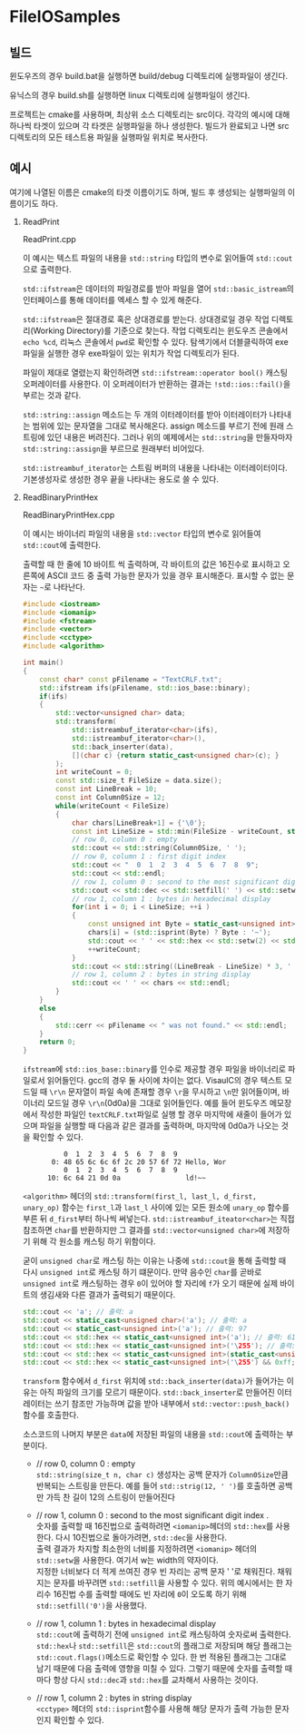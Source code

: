 # FileIOSamples

## 빌드

윈도우즈의 경우 build.bat을 실행하면 build/debug 디렉토리에 실행파일이 생긴다.

유닉스의 경우 build.sh를 실행하면 linux 디렉토리에 실행파일이 생긴다.

프로젝트는 cmake를 사용하며, 최상위 소스 디렉토리는 src이다. 각각의 예시에 대해 하나씩 타겟이 있으며 각 타겟은 실행파일을 하나 생성한다. 빌드가 완료되고 나면 src 디렉토리의 모든 테스트용 파일을 실행파일 위치로 복사한다.

## 예시

여기에 나열된 이름은 cmake의 타겟 이름이기도 하며, 빌드 후 생성되는 실행파일의 이름이기도 하다.

1. ReadPrint

    ReadPrint.cpp

    이 예시는 텍스트 파일의 내용을 `std::string` 타입의 변수로 읽어들여 `std::cout`으로 출력한다.

    `std::ifstream`은 데이터의 파일경로를 받아 파일을 열어 `std::basic_istream`의 인터페이스를 통해 데이터를 엑세스 할 수 있게 해준다.

    `std::ifstream`은 절대경로 혹은 상대경로를 받는다. 상대경로일 경우 작업 디렉토리(Working Directory)를 기준으로 찾는다. 작업 디렉토리는 윈도우즈 콘솔에서 `echo %cd`, 리눅스 콘솔에서 `pwd`로 확인할 수 있다. 탐색기에서 더블클릭하여 exe파일을 실행한 경우 exe파일이 있는 위치가 작업 디렉토리가 된다.

    파일이 제대로 열렸는지 확인하려면 `std::ifstream::operator bool()` 캐스팅 오퍼레이터를 사용한다. 이 오퍼레이터가 반환하는 결과는 `!std::ios::fail()`을 부르는 것과 같다.

    `std::string::assign` 메소드는 두 개의 이터레이터를 받아 이터레이터가 나타내는 범위에 있는 문자열을 그대로 복사해온다. assign 메소드를 부르기 전에 원래 스트링에 있던 내용은 버려진다. 그러나 위의 예제에서는 `std::string`을 만들자마자 `std::string::assign`을 부르므로 원래부터 비어있다.

    `std::istreambuf_iterator`는 스트림 버퍼의 내용을 나타내는 이터레이터이다. 기본생성자로 생성한 경우 끝을 나타내는 용도로 쓸 수 있다.

2. ReadBinaryPrintHex

    ReadBinaryPrintHex.cpp

    이 예시는 바이너리 파일의 내용을 `std::vector` 타입의 변수로 읽어들여 `std::cout`에 출력한다.

    출력할 때 한 줄에 10 바이트 씩 출력하며, 각 바이트의 값은 16진수로 표시하고 오른쪽에 ASCII 코드 중 출력 가능한 문자가 있을 경우 표시해준다. 표시할 수 없는 문자는 `~`로 나타난다.

    ```c++
    #include <iostream>
    #include <iomanip>
    #include <fstream>
    #include <vector>
    #include <cctype>
    #include <algorithm>

    int main()
    {
        const char* const pFilename = "TextCRLF.txt";
        std::ifstream ifs(pFilename, std::ios_base::binary);
        if(ifs)
        {
            std::vector<unsigned char> data;
            std::transform(
                std::istreambuf_iterator<char>(ifs), 
                std::istreambuf_iterator<char>(), 
                std::back_inserter(data), 
                [](char c) {return static_cast<unsigned char>(c); }
            );
            int writeCount = 0;
            const std::size_t FileSize = data.size();
            const int LineBreak = 10;
            const int Column0Size = 12;
            while(writeCount < FileSize)
            {
                char chars[LineBreak+1] = {'\0'};
                const int LineSize = std::min(FileSize - writeCount, static_cast<std::size_t>(LineBreak));
                // row 0, column 0 : empty
                std::cout << std::string(Column0Size, ' ');
                // row 0, column 1 : first digit index
                std::cout << "  0  1  2  3  4  5  6  7  8  9";
                std::cout << std::endl;
                // row 1, column 0 : second to the most significant digit index
                std::cout << std::dec << std::setfill(' ') << std::setw(Column0Size) << writeCount << ":";
                // row 1, column 1 : bytes in hexadecimal display
                for(int i = 0; i < LineSize; ++i )
                {
                    const unsigned int Byte = static_cast<unsigned int>(data[writeCount]);
                    chars[i] = (std::isprint(Byte) ? Byte : '~');
                    std::cout << ' ' << std::hex << std::setw(2) << std::setfill('0') << Byte;
                    ++writeCount;
                }
                std::cout << std::string((LineBreak - LineSize) * 3, ' ');
                // row 1, column 2 : bytes in string display
                std::cout << ' ' << chars << std::endl;
            }
        }
        else
        {
            std::cerr << pFilename << " was not found." << std::endl;
        }
        return 0;
    }
    ```

    `ifstream`에 `std::ios_base::binary`를 인수로 제공할 경우 파일을 바이너리로 파일로서 읽어들인다. gcc의 경우 둘 사이에 차이는 없다. VisaulC의 경우 텍스트 모드일 때 `\r\n` 문자열이 파일 속에 존재할 경우 `\r`을 무시하고 `\n`만 읽어들이며, 바이너리 모드일 경우 `\r\n`(0d0a)을 그대로 읽어들인다. 예를 들어 윈도우즈 메모장에서 작성한 파일인 `textCRLF.txt`파일로 실행 할 경우 마지막에 새줄이 들어가 있으며 파일을 실행할 때 다음과 같은 결과를 출력하며, 마지막에 0d0a가 나오는 것을 확인할 수 있다.

    ```console
              0  1  2  3  4  5  6  7  8  9
           0: 48 65 6c 6c 6f 2c 20 57 6f 72 Hello, Wor
              0  1  2  3  4  5  6  7  8  9
          10: 6c 64 21 0d 0a                ld!~~
    ```

    `<algorithm>` 헤더의 `std::transform(first_l, last_l, d_first, unary_op)` 함수는 `first_l`과 `last_l` 사이에 있는 모든 원소에 `unary_op` 함수를 부른 뒤 `d_first`부터 하나씩 써넣는다. `std::istreambuf_iteator<char>`는 직접 참조하면 `char`를 반환하지만 그 결과를 `std::vector<unsigned char>`에 저장하기 위해 각 원소를 캐스팅 하기 위함이다.

    굳이 `unsigned char`로 캐스팅 하는 이유는 나중에 `std::cout`을 통해 출력할 때 다시 `unsigned int`로 캐스팅 하기 떄문이다. 만약 음수인 `char`를 곧바로 `unsigned int`로 캐스팅하는 경우 `0`이 있어야 할 자리에 `f`가 오기 때문에 실제 바이트의 생김새와 다른 결과가 출력되기 때문이다.

    ```c++
    std::cout << 'a'; // 출력: a
    std::cout << static_cast<unsigned char>('a'); // 출력: a
    std::cout << static_cast<unsigned int>('a'); // 출력: 97
    std::cout << std::hex << static_cast<unsigned int>('a'); // 출력: 61 
    std::cout << std::hex << static_cast<unsigned int>('\255'); // 출력: ffffffff
    std::cout << std::hex << static_cast<unsigned int>(static_cast<unsigned char>('\255')); // 출력: ff
    std::cout << std::hex << static_cast<unsigned int>('\255') && 0xff; // 출력: ff
    ```

    `transform` 함수에서 `d_first` 위치에 `std::back_inserter(data)`가 들어가는 이유는 아직 파일의 크기를 모르기 때문이다. `std::back_inserter`로 만들어진 이터레이터는 쓰기 참조만 가능하며 값을 받아 내부에서 `std::vector::push_back()`함수를 호출한다.

    소스코드의 나머지 부분은 `data`에 저장된 파일의 내용을 `std::cout`에 출력하는 부분이다.

    - // row 0, column 0 : empty  
      `std::string(size_t n, char c)` 생성자는 공백 문자가 `Column0Size`만큼 반복되는 스트링을 만든다. 예를 들어 `std::strig(12, ' ')`를 호출하면 공백만 가득 찬 길이 12의 스트링이 만들어진다

    - // row 1, column 0 : second to the most significant digit index  .  
      숫자를 출력할 때 16진법으로 출력하려면 `<iomanip>`헤더의 `std::hex`를 사용한다. 다시 10진법으로 돌아가려면, `std::dec`을 사용한다.  
      출력 결과가 차지할 최소한의 너비를 지정하려면 `<iomanip>` 헤더의 `std::setw`을 사용한다. 여기서 w는 width의 약자이다.  
      지정한 너비보다 더 적게 쓰여진 경우 빈 자리는 공백 문자 ' '로 채워진다. 채워지는 문자를 바꾸려면 `std::setfill`을 사용할 수 있다. 위의 예시에서는 한 자리수 16진법 수를 출력할 때에도 빈 자리에 `0`이 오도록 하기 위해 `std::setfill('0')`을 사용했다.

    - // row 1, column 1 : bytes in hexadecimal display  
      `std::cout`에 출력하기 전에 `unsigned int`로 캐스팅하여 숫자로써 출력한다.  
      `std::hex`나 `std::setfill`은 `std::cout`의 플래그로 저장되며 해당 플래그는 `std::cout.flags()`메소드로 확인할 수 있다. 한 번 적용된 플래그는 그대로 남기 때문에 다음 출력에 영향을 미칠 수 있다. 그렇기 때문에 숫자를 출력할 때 마다 항상 다시 `std::dec`과 `std::hex`를 교차해서 사용하는 것이다.

    - // row 1, column 2 : bytes in string display  
      `<cctype>` 헤더의 `std::isprint`함수를 사용해 해당 문자가 출력 가능한 문자인지 확인할 수 있다.
